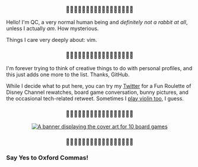 <h3 align="center">
🐰🐇🐰🐇🐰🐇🐰🐇🐰🐇🐰🐇🐰🐇🐰🐇🐰
</h3>

Hello! I'm QC, a very normal human being and _definitely not a rabbit at all_, unless I actually _am_. How mysterious.

Things I care very deeply about: vim.

<h3 align="center">
🐰🐇🐰🐇🐰🐇🐰🐇🐰🐇🐰🐇🐰🐇🐰🐇🐰
</h3>

I'm forever trying to think of creative things to do with personal profiles, and this just adds one more to the list. Thanks, GitHub.

While I decide what to put here, you can try my [Twitter](https://twitter.com/priority_q) for a Fun Roulette of Disney Channel rewatches, board game conversation, bunny pictures, and the occasional tech-related retweet. Sometimes I [play violin too](https://www.youtube.com/channel/UCkVKV1oJbgKT9TYzD0bLQpw), I guess.

<h3 align="center">
🐰🐇🐰🐇🐰🐇🐰🐇🐰🐇🐰🐇🐰🐇🐰🐇🐰
</h3>

<p align="center">
<a href="https://boardgamegeek.com/user/drifblim"><img alt="A banner displaying the cover art for 10 board games" title="My generated BGG recent plays" src="https://boardgamegeek.com/jswidget.php?username=drifblim&numitems=10&header=1&text=title&images=medium&show=recentplays&imagesonly=1&imagepos=center&inline=1&addstyles=1&showplaydate=1&domains%5B%5D=boardgame&imagewidget=1" /></a>
</p>

<h3 align="center">
🐰🐇🐰🐇🐰🐇🐰🐇🐰🐇🐰🐇🐰🐇🐰🐇🐰
</h3>

### Say Yes to Oxford Commas!
